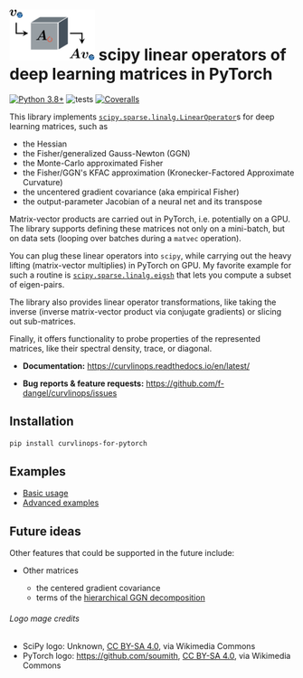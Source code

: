 # <img alt="Logo" src="./docs/rtd/assets/logo.svg" height="90"> scipy linear operators of deep learning matrices in PyTorch

[![Python
3.8+](https://img.shields.io/badge/python-3.8+-blue.svg)](https://www.python.org/downloads/release/python-380/)
![tests](https://github.com/f-dangel/curvature-linear-operators/actions/workflows/test.yaml/badge.svg)
[![Coveralls](https://coveralls.io/repos/github/f-dangel/curvlinops/badge.svg?branch=main)](https://coveralls.io/github/f-dangel/curvlinops)

This library implements
[`scipy.sparse.linalg.LinearOperator`](https://docs.scipy.org/doc/scipy/reference/generated/scipy.sparse.linalg.LinearOperator.html)s
for deep learning matrices, such as

- the Hessian
- the Fisher/generalized Gauss-Newton (GGN)
- the Monte-Carlo approximated Fisher
- the Fisher/GGN's KFAC approximation (Kronecker-Factored Approximate Curvature)
- the uncentered gradient covariance (aka empirical Fisher)
- the output-parameter Jacobian of a neural net and its transpose

Matrix-vector products are carried out in PyTorch, i.e. potentially on a GPU.
The library supports defining these matrices not only on a mini-batch, but
on data sets (looping over batches during a `matvec` operation).

You can plug these linear operators into `scipy`, while carrying out the heavy
lifting (matrix-vector multiplies) in PyTorch on GPU. My favorite example for
such a routine is
[`scipy.sparse.linalg.eigsh`](https://docs.scipy.org/doc/scipy/reference/generated/scipy.sparse.linalg.eigsh.html)
that lets you compute a subset of eigen-pairs.

The library also provides linear operator transformations, like taking the
inverse (inverse matrix-vector product via conjugate gradients) or slicing out
sub-matrices.

Finally, it offers functionality to probe properties of the represented
matrices, like their spectral density, trace, or diagonal.

- **Documentation:** https://curvlinops.readthedocs.io/en/latest/

- **Bug reports & feature requests:**
  https://github.com/f-dangel/curvlinops/issues

## Installation

```bash
pip install curvlinops-for-pytorch
```

## Examples

- [Basic
  usage](https://curvlinops.readthedocs.io/en/latest/basic_usage/example_matrix_vector_products.html)
- [Advanced
  examples](https://curvlinops.readthedocs.io/en/latest/basic_usage/index.html)

## Future ideas

Other features that could be supported in the future include:

- Other matrices

  - the centered gradient covariance
  - terms of the [hierarchical GGN
    decomposition](https://arxiv.org/abs/2008.11865)

###### Logo mage credits
- SciPy logo: Unknown, [CC BY-SA
  4.0](https://creativecommons.org/licenses/by-sa/4.0), via Wikimedia Commons
- PyTorch logo: https://github.com/soumith, [CC BY-SA
  4.0](https://creativecommons.org/licenses/by-sa/4.0), via Wikimedia Commons
